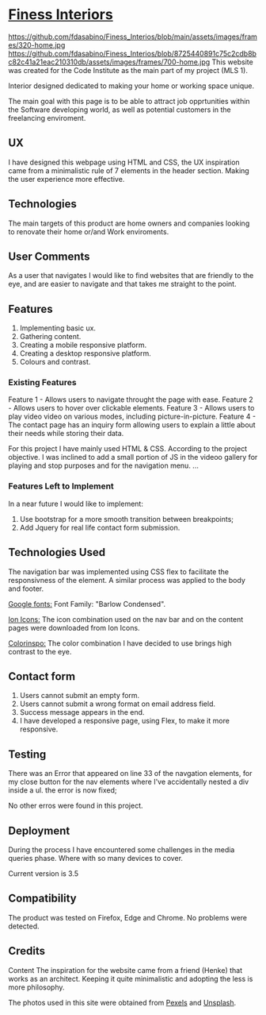 # [Finess Interiors](https://fdasabino.github.io/Finess_Interios/index.html)

<https://github.com/fdasabino/Finess_Interios/blob/main/assets/images/frames/320-home.jpg>
<https://github.com/fdasabino/Finess_Interios/blob/8725440891c75c2cdb8bc82c41a21eac210310db/assets/images/frames/700-home.jpg>
This website was created for the Code Institute as the main part of my project (MLS 1).

Interior designed dedicated to making your home or working space unique.

The main goal with this page is to be able to attract job opprtunities within the Software developing world, as well as potential customers in the freelancing enviroment.

## UX

I have designed this webpage using HTML and CSS, the UX inspiration came from a minimalistic rule of 7 elements in the header section. Making the user experience more effective.

## Technologies

The main targets of this product are home owners and companies looking to renovate their home or/and Work enviroments.

## User Comments

As a user that navigates I would like to find websites that are friendly to the eye, and are easier to navigate and that takes me straight to the point.

## Features

1. Implementing basic ux.
2. Gathering content.
3. Creating a mobile responsive platform.
4. Creating a desktop responsive platform.
5. Colours and contrast.

### Existing Features

Feature 1 - Allows users to navigate throught the page with ease.
Feature 2 - Allows users to hover over clickable elements.
Feature 3 - Allows users to play video video on various modes, including picture-in-picture.
Feature 4 - The contact page has an inquiry form allowing users to explain a little about their needs while storing their data.

For this project I have mainly used HTML & CSS. According to the project objective.
I was inclined to add a small portion of JS in the videoo gallery for playing and stop purposes and for the navigation menu.
...

### Features Left to Implement

In a near future I would like to implement:

1. Use bootstrap for a more smooth transition between breakpoints;
2. Add Jquery for real life contact form submission.

## Technologies Used

The navigation bar was implemented using CSS flex to facilitate the responsivness of the element.
A similar process was applied to the body and footer.

[Google fonts:](https://fonts.google.com/)
Font Family: "Barlow Condensed".

[Ion Icons:](https://ionicons.com/)
The icon combination used on the nav bar and on the content pages were downloaded from Ion Icons.

[Colorinspo:](https://colorsinspo.com/)
The color combination I have decided to use brings high contrast to the eye.

## Contact form

1. Users cannot submit an empty form.
2. Users cannot submit a wrong format on email address field.
3. Success message appears in the end.
4. I have developed a responsive page, using Flex, to make it more responsive.

## Testing

There was an Error that appeared on line 33 of the navgation elements, for my close button for the nav elements where I've accidentally nested a div inside a ul. the error is now fixed;

No other erros were found in this project.

## Deployment

During the process I have encountered some challenges in the media queries phase. Where with so many devices to cover.

Current version is 3.5

## Compatibility

The product was tested on Firefox, Edge and Chrome. No problems were detected.

## Credits

Content
The inspiration for the website came from a friend (Henke) that works as an architect.
Keeping it quite minimalistic and adopting the less is more philosophy.

The photos used in this site were obtained from [Pexels](https://www.pexels.com/) and [Unsplash](https://www.unsplash.com/).
